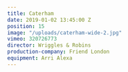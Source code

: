 ```yaml
---
title: Caterham
date: 2019-01-02 13:45:00 Z
position: 15
image: "/uploads/caterham-wide-2.jpg"
vimeo: 320726773
director: Wriggles & Robins
production-company: Friend London
equipment: Arri Alexa
---
```


